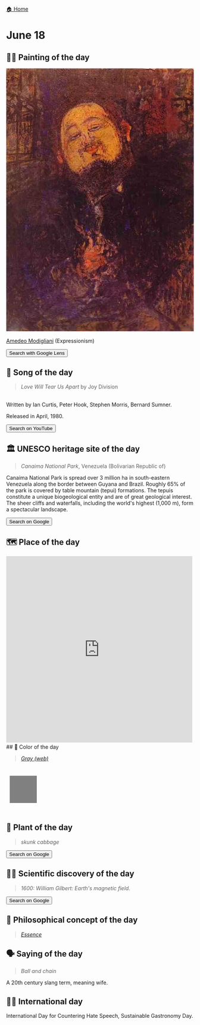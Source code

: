
[🏠 Home](../../index.md)

# June 18

## 🧑‍🎨 Painting of the day

<img width="600" src="../img/Amedeo_Modigliani_7.jpg">

[Amedeo Modigliani](http://en.wikipedia.org/wiki/Amedeo_Modigliani) (Expressionism)

<button class="btn btn-success"
onclick=" window.open('https://lens.google.com/uploadbyurl?url=https://iretes.github.io/one-a-day/data/img/Amedeo_Modigliani_7.jpg','_blank')">
Search with Google Lens
</button>

## 🎼 Song of the day

> *Love Will Tear Us Apart*
by Joy Division

<br />Written by Ian Curtis, Peter Hook, Stephen Morris, Bernard Sumner.

Released in April, 1980.

<button class="btn btn-success"
onclick=" window.open('http://www.youtube.com/search?q=Love Will Tear Us Apart by Joy Division','_blank')">
Search on YouTube
</button>

## 🏛️ UNESCO heritage site of the day

> *Canaima National Park*, Venezuela (Bolivarian Republic of)

<p>Canaima National Park is spread over 3 million ha in south-eastern Venezuela along the border between Guyana and Brazil. Roughly 65% of the park is covered by table mountain (tepui) formations. The tepuis constitute a unique biogeological entity and are of great geological interest. The sheer cliffs and waterfalls, including the world's highest (1,000 m), form a spectacular landscape.</p>

<button class="btn btn-success"
onclick=" window.open('http://www.google.com/search?q=Canaima National Park','_blank')">
Search on Google
</button>

## 🗺️ Place of the day

<iframe
src="https://www.mapcrunch.com"
name="mapcrunch"
width="500"
height="500"
allowTransparency="true"
scrolling="no"
frameborder="0"
>
</iframe>
## 🎨 Color of the day

> *[Gray (web)](https://en.wikipedia.org/wiki/Shades_of_gray#Gray)*

<div style="color:#808080; font-size: 100px;">&#9632;</div>

## 🌿 Plant of the day

> *skunk cabbage*

<button class="btn btn-success"
onclick=" window.open('http://www.google.com/search?q=skunk cabbage','_blank')">
Search on Google
</button>

## 🧑‍🔬 Scientific discovery of the day

> *1600: William Gilbert: Earth's magnetic field.*

<button class="btn btn-success"
onclick=" window.open('http://www.google.com/search?q=1600: William Gilbert: Earth s magnetic field.','_blank')">
Search on Google
</button>

## 💭 Philosophical concept of the day

> *[Essence](https://en.wikipedia.org/wiki/Essence)*

## 🗣️ Saying of the day

> *Ball and chain*

A 20th century slang term, meaning wife.

## 🏳️‍🌈 International day

International Day for Countering Hate Speech, Sustainable Gastronomy Day.